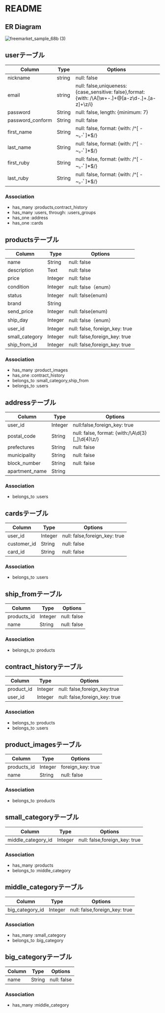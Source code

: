 # README

## ER Diagram

![freemarket_sample_68b (3)](https://user-images.githubusercontent.com/59346949/74318084-e6883580-4dbf-11ea-9b32-e2581b593492.png)


## userテーブル
|Column|Type|Options|
|------|----|-------|
|nickname|string|null: false|
|email|string|null: false,uniqueness:{case_sensitive: false},format: {with: /\A[\w+\-.]+@[a-z\d\-.]+\.[a-z]+\z/i}|
|password|String|null: false, length: {minimum: 7}|
|password_conform|String|null: false|
|first_name|String|null: false, format: {with: /^[ -~｡-ﾟ]*$/}|
|last_name|String|null: false, format: {with: /^[ -~｡-ﾟ]*$/}|
|first_ruby|String|null: false, format: {with: /^[ -~｡-ﾟ]*$/}|
|last_ruby|String|null: false, format: {with: /^[ -~｡-ﾟ]*$/}|

### Association
- has_many :products,contract_history
- has_many :users, through:  :users_groups
- has_one  :address
- has_one  :cards



## productsテーブル
|Column|Type|Options|
|------|----|-------|
|name|String|null: false|
|description|Text|null: false|
|price|Integer|null: false|
|condition|Integer|null: false（enum）|
|status|Integer|null: false(enum)|
|brand|String|
|send_price|Integer|null: false(enum)|
|ship_day|Integer|null: false（enum）|
|user_id|Integer|null: false, foreign_key: true|
|small_category|Integer|null: false,foreign_key: true|
|ship_from_id|Integer|null: false,foreign_key: true|

### Association
- has_many :product_images
- has_one  :contract_history
- belongs_to :small_category,ship_from
- belongs_to :users



## addressテーブル
|Column|Type|Options|
|------|----|-------|
|user_id|Integer|null:false,foreign_key: true|
|postal_code|String|null: false, format: {with:/\A\d{3}[_]\d{4}\z/}|
|prefectures|String|null: faise|
|municipality|String|null: faise|
|block_number|String|null: faise|
|apartment_name|String|

### Association
- belongs_to :users



## cardsテーブル
|Column|Type|Options|
|------|----|-------|
|user_id|Integer|null: false,foreign_key: true|
|customer_id|String|null: false|
|card_id|String|null: false|

### Association
- belongs_to :users



## ship_fromテーブル
|Column|Type|Options|
|------|----|-------|
|products_id|Integer|null: false|
|name|String|null: false|

### Association
- belongs_to :products



## contract_historyテーブル
|Column|Type|Options|
|------|----|-------|
|product_id|Integer|null: false,foreign_key:true|
|user_id|Integer|null: false,foreign_key: true|

### Association
- belongs_to :products
- belongs_to :users



## product_imagesテーブル
|Column|Type|Options|
|------|----|-------|
|products_id|Integer|foreign_key: true|
|name|String|null: false|

### Association
- belongs_to :products



## small_categoryテーブル
|Column|Type|Options|
|------|----|-------|
|middle_category_id|Integer|null: false,foreign_key: true|

### Association
- has_many :products
- belongs_to :middle_category



## middle_categoryテーブル
|Column|Type|Options|
|------|----|-------|
|big_category_id|Integer|null: false,foreign_key: true|

### Association
- has_many :small_category
- belongs_to :big_category



## big_categoryテーブル
|Column|Type|Options|
|------|----|-------|
|name|String|null: false|

### Association
- has_many :middle_category
